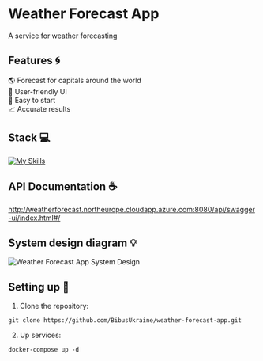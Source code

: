 # Weather Forecast App
A service for weather forecasting

## Features :cyclone:

:earth_americas: Forecast for capitals around the world \
:milky_way: User-friendly UI \
:stars: Easy to start \
:chart_with_upwards_trend: Accurate results

## Stack 💻
[![My Skills](https://skillicons.dev/icons?i=java,spring,python,fastapi,ts,react)](https://skillicons.dev)

## API Documentation :coffee:
http://weatherforecast.northeurope.cloudapp.azure.com:8080/api/swagger-ui/index.html#/

## System design diagram 💡
![Weather Forecast App System Design](https://github.com/BibusUkraine/weather-forecast-api/assets/78265212/435167c5-80e8-4fb6-ab8b-d5fc9bf0ef91)

## Setting up :rocket:
1. Clone the repository:
```
git clone https://github.com/BibusUkraine/weather-forecast-app.git
```
2. Up services:
```
docker-compose up -d
```
